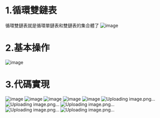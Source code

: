 # 1.循環雙鏈表
循環雙鏈表就是循環單鏈表和雙鏈表的集合體了
![image](https://github.com/user-attachments/assets/a103fc09-c1c2-4ea3-904b-0d5bd5a950b2)
# 2.基本操作
![image](https://github.com/user-attachments/assets/486c3bac-73ca-486e-a526-cd8784d2b2c4)
# 3.代碼實現
![image](https://github.com/user-attachments/assets/a45a0909-df29-4d45-8775-0650624e6195)
![image](https://github.com/user-attachments/assets/5c184159-8717-476f-9f83-058caf115258)
![image](https://github.com/user-attachments/assets/3e4040ef-8a42-42c1-9c15-ccd09283a782)
![image](https://github.com/user-attachments/assets/1fd04b44-492f-4b3f-86dc-550775ed92e1)
![image](https://github.com/user-attachments/assets/fe8ab9d8-cae8-477d-a76c-7ac4d31fa9df)
![Uploading image.png…]()
![Uploading image.png…]()
![Uploading image.png…]()
![Uploading image.png…]()
![Uploading image.png…]()


